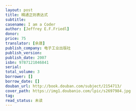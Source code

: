 ```yaml
---
layout: post
title: 精通正则表达式
subtitle:
casename: I am a Coder
author: [Jeffrey E.F.Friedl]
donor: 
price: 75
translator: [余晟]
publish_company: 电子工业出版社
publish_version: 
publish_date: 2007
isbn: 9787121046841
serial: 
total_volume: 3
borrower: []
borrow_date: []
douban_url: http://book.douban.com/subject/2154713/
cover_path: https://img1.doubanio.com/lpic/s2697984.jpg
tag: 
read_status: 未读
---
```

